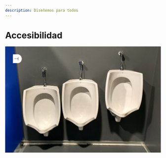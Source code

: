 ```yaml
---
description: Diseñemos para todos
---
```


# Accesibilidad

![&#xBF;Dise&#xF1;o inclusivo?](../../.gitbook/assets/01-urinarios-accesibles%20%281%29.jpeg)



